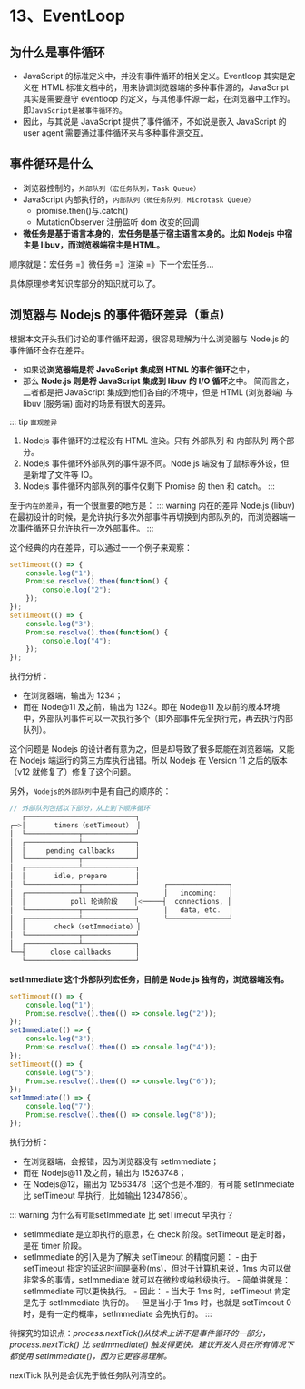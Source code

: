 # 13、EventLoop

## 为什么是事件循环

- JavaScript 的标准定义中，并没有事件循环的相关定义。Eventloop 其实是定义在 HTML 标准文档中的，用来协调浏览器端的多种事件源的，JavaScript 其实是需要遵守 eventloop 的定义，与其他事件源一起，在浏览器中工作的。即`JavaScript是被事件循环的`。
- 因此，与其说是 JavaScript 提供了事件循环，不如说是嵌入 JavaScript 的 user agent 需要通过事件循环来与多种事件源交互。

## 事件循环是什么

- 浏览器控制的，`外部队列（宏任务队列，Task Queue）`
- JavaScript 内部执行的，`内部队列（微任务队列，Microtask Queue）`
  - promise.then()与.catch()
  - MutationObserver 注册监听 dom 改变的回调
- **微任务是基于语言本身的，宏任务是基于宿主语言本身的。比如 Nodejs 中宿主是 libuv，而浏览器端宿主是 HTML。**

顺序就是：宏任务 =》微任务 =》渲染 =》下一个宏任务...

具体原理参考知识库部分的知识就可以了。

## 浏览器与 Nodejs 的事件循环差异（`重点`）

根据本⽂开头我们讨论的事件循环起源，很容易理解为什么浏览器与 Node.js 的事件循环会存在差异。

- 如果说**浏览器端是将 JavaScript 集成到 HTML 的事件循环**之中，
- 那么 **Node.js 则是将 JavaScript 集成到 libuv 的 I/O 循环**之中。
  简⽽言之，⼆者都是把 JavaScript 集成到他们各⾃的环境中，但是 HTML (浏览器端) 与 libuv (服务端) ⾯对的场景有很⼤的差异。

::: tip `直观差异`

1. Nodejs 事件循环的过程没有 HTML 渲染。只有 外部队列 和 内部队列 两个部分。
2. Nodejs 事件循环外部队列的事件源不同。Node.js 端没有了鼠标等外设，但是新增了文件等 IO。
3. Nodejs 事件循环内部队列的事件仅剩下 Promise 的 then 和 catch。
   :::

至于`内在的差异`，有一个很重要的地⽅是：
::: warning 内在的差异
Node.js (libuv)在最初设计的时候，是允许执行多次外部事件再切换到内部队列的，而浏览器端一次事件循环只允许执行⼀次外部事件。
:::

这个经典的内在差异，可以通过⼀一个例子来观察：

```js
setTimeout(() => {
	console.log("1");
	Promise.resolve().then(function() {
		console.log("2");
	});
});
setTimeout(() => {
	console.log("3");
	Promise.resolve().then(function() {
		console.log("4");
	});
});
```

执行分析：

- 在浏览器端，输出为 1234；
- 而在 Node@11 及之前，输出为 1324。即在 Node@11 及以前的版本环境中，外部队列事件可以一次执行多个（即外部事件先全执行完，再去执行内部队列）。

这个问题是 Nodejs 的设计者有意为之，但是却导致了很多既能在浏览器端，又能在 Nodejs 端运行的第三方库执行出错。所以 Nodejs 在 Version 11 之后的版本（v12 就修复了）修复了这个问题。

另外，`Nodejs的外部队列`中是有自己的顺序的：

```js
// 外部队列包括以下部分，从上到下顺序循环
   ┌───────────────────────────┐
┌─>│       timers（setTimeout） │
│  └─────────────┬─────────────┘
│  ┌─────────────┴─────────────┐
│  │     pending callbacks     │
│  └─────────────┬─────────────┘
│  ┌─────────────┴─────────────┐
│  │       idle, prepare       │
│  └─────────────┬─────────────┘      ┌───────────────┐
│  ┌─────────────┴─────────────┐      │   incoming:   │
│  │           poll 轮询阶段    │<─────┤  connections, │
│  └─────────────┬─────────────┘      │   data, etc.  │
│  ┌─────────────┴─────────────┐      └───────────────┘
│  │       check（setImmediate）│
│  └─────────────┬─────────────┘
│  ┌─────────────┴─────────────┐
└──┤      close callbacks      │
   └───────────────────────────┘
```

**setImmediate 这个外部队列宏任务，目前是 Node.js 独有的，浏览器端没有。**

```js
setTimeout(() => {
	console.log("1");
	Promise.resolve().then(() => console.log("2"));
});
setImmediate(() => {
	console.log("3");
	Promise.resolve().then(() => console.log("4"));
});
setTimeout(() => {
	console.log("5");
	Promise.resolve().then(() => console.log("6"));
});
setImmediate(() => {
	console.log("7");
	Promise.resolve().then(() => console.log("8"));
});
```

执行分析：

- 在浏览器端，会报错，因为浏览器没有 setImmediate；
- 而在 Nodejs@11 及之前，输出为 15263748；
- 在 Nodejs@12，输出为 12563478（这个也是不准的，有可能 setImmediate 比 setTimeout 早执行，比如输出 12347856）。

::: warning 为什么`有可能`setImmediate 比 setTimeout 早执行？

- setImmediate 是立即执行的意思，在 check 阶段。setTimeout 是定时器，是在 timer 阶段。
- setImmediate 的引⼊是为了解决 setTimeout 的精度问题： - 由于 setTimeout 指定的延迟时间是毫秒(ms)，但对于计算机来说，1ms 内可以做非常多的事情，setImmediate 就可以在微秒或纳秒级执行。 - 简单讲就是：setImmediate 可以更快执行。 - 因此： - 当大于 1ms 时，setTimeout 肯定是先于 setImmediate 执行的。 - 但是当小于 1ms 时，也就是 setTimeout 0 时，是有一定的概率，setImmediate 会先执行的。
  :::

待探究的知识点：_process.nextTick()从技术上讲不是事件循环的一部分，process.nextTick() 比 setImmediate() 触发得更快。建议开发人员在所有情况下都使用 setImmediate()，因为它更容易理解。_

nextTick 队列是会优先于微任务队列清空的。
